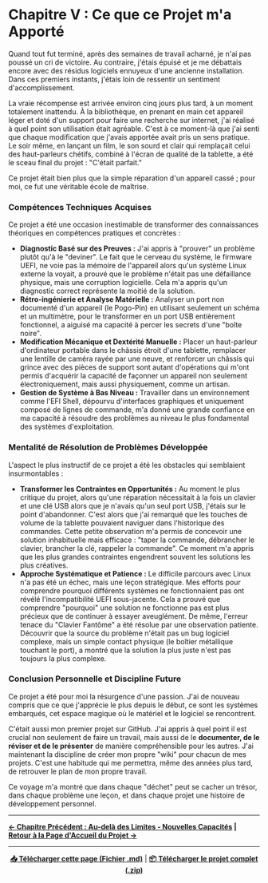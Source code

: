 # Chapitre V : Ce que ce Projet m'a Apporté

Quand tout fut terminé, après des semaines de travail acharné, je n'ai pas poussé un cri de victoire. Au contraire, j'étais épuisé et je me débattais encore avec des résidus logiciels ennuyeux d'une ancienne installation. Dans ces premiers instants, j'étais loin de ressentir un sentiment d'accomplissement.

La vraie récompense est arrivée environ cinq jours plus tard, à un moment totalement inattendu. À la bibliothèque, en prenant en main cet appareil léger et doté d'un support pour faire une recherche sur internet, j'ai réalisé à quel point son utilisation était agréable. C'est à ce moment-là que j'ai senti que chaque modification que j'avais apportée avait pris un sens pratique. Le soir même, en lançant un film, le son sourd et clair qui remplaçait celui des haut-parleurs chétifs, combiné à l'écran de qualité de la tablette, a été le sceau final du projet : "C'était parfait."

Ce projet était bien plus que la simple réparation d'un appareil cassé ; pour moi, ce fut une véritable école de maîtrise.

### Compétences Techniques Acquises

Ce projet a été une occasion inestimable de transformer des connaissances théoriques en compétences pratiques et concrètes :

*   **Diagnostic Basé sur des Preuves :** J'ai appris à "prouver" un problème plutôt qu'à le "deviner". Le fait que le cerveau du système, le firmware UEFI, ne voie pas la mémoire de l'appareil alors qu'un système Linux externe la voyait, a prouvé que le problème n'était pas une défaillance physique, mais une corruption logicielle. Cela m'a appris qu'un diagnostic correct représente la moitié de la solution.
*   **Rétro-ingénierie et Analyse Matérielle :** Analyser un port non documenté d'un appareil (le Pogo-Pin) en utilisant seulement un schéma et un multimètre, pour le transformer en un port USB entièrement fonctionnel, a aiguisé ma capacité à percer les secrets d'une "boîte noire".
*   **Modification Mécanique et Dextérité Manuelle :** Placer un haut-parleur d'ordinateur portable dans le châssis étroit d'une tablette, remplacer une lentille de caméra rayée par une neuve, et renforcer un châssis qui grince avec des pièces de support sont autant d'opérations qui m'ont permis d'acquérir la capacité de façonner un appareil non seulement électroniquement, mais aussi physiquement, comme un artisan.
*   **Gestion de Système à Bas Niveau :** Travailler dans un environnement comme l'EFI Shell, dépourvu d'interfaces graphiques et uniquement composé de lignes de commande, m'a donné une grande confiance en ma capacité à résoudre des problèmes au niveau le plus fondamental des systèmes d'exploitation.

### Mentalité de Résolution de Problèmes Développée

L'aspect le plus instructif de ce projet a été les obstacles qui semblaient insurmontables :

*   **Transformer les Contraintes en Opportunités :** Au moment le plus critique du projet, alors qu'une réparation nécessitait à la fois un clavier et une clé USB alors que je n'avais qu'un seul port USB, j'étais sur le point d'abandonner. C'est alors que j'ai remarqué que les touches de volume de la tablette pouvaient naviguer dans l'historique des commandes. Cette petite observation m'a permis de concevoir une solution inhabituelle mais efficace : "taper la commande, débrancher le clavier, brancher la clé, rappeler la commande". Ce moment m'a appris que les plus grandes contraintes engendrent souvent les solutions les plus créatives.
*   **Approche Systématique et Patience :** Le difficile parcours avec Linux n'a pas été un échec, mais une leçon stratégique. Mes efforts pour comprendre pourquoi différents systèmes ne fonctionnaient pas ont révélé l'incompatibilité UEFI sous-jacente. Cela a prouvé que comprendre "pourquoi" une solution ne fonctionne pas est plus précieux que de continuer à essayer aveuglément. De même, l'erreur tenace du "Clavier Fantôme" a été résolue par une observation patiente. Découvrir que la source du problème n'était pas un bug logiciel complexe, mais un simple contact physique (le boîtier métallique touchant le port), a montré que la solution la plus juste n'est pas toujours la plus complexe.

### Conclusion Personnelle et Discipline Future

Ce projet a été pour moi la résurgence d'une passion. J'ai de nouveau compris que ce que j'apprécie le plus depuis le début, ce sont les systèmes embarqués, cet espace magique où le matériel et le logiciel se rencontrent.

C'était aussi mon premier projet sur GitHub. J'ai appris à quel point il est crucial non seulement de faire un travail, mais aussi de le **documenter, de le réviser et de le présenter** de manière compréhensible pour les autres. J'ai maintenant la discipline de créer mon propre "wiki" pour chacun de mes projets. C'est une habitude qui me permettra, même des années plus tard, de retrouver le plan de mon propre travail.

Ce voyage m'a montré que dans chaque "déchet" peut se cacher un trésor, dans chaque problème une leçon, et dans chaque projet une histoire de développement personnel.

---
**[← Chapitre Précédent : Au-delà des Limites - Nouvelles Capacités](./4_Au-dela_des_Limites.md) | [Retour à la Page d'Accueil du Projet →](https://github.com/semsyekeler/hardware-hacking-terrapad1062-windows-tablet)**

---
<div align="center">

**[📥 Télécharger cette page (Fichier .md)](https://raw.githubusercontent.com/semsyekeler/hardware-hacking-terrapad1062-windows-tablet/main/docs/fr/5_Conclusion_et_Acquis.md)** | **[📦 Télécharger le projet complet (.zip)](https://github.com/semsyekeler/hardware-hacking-terrapad1062-windows-tablet/archive/refs/heads/main.zip)**

</div>